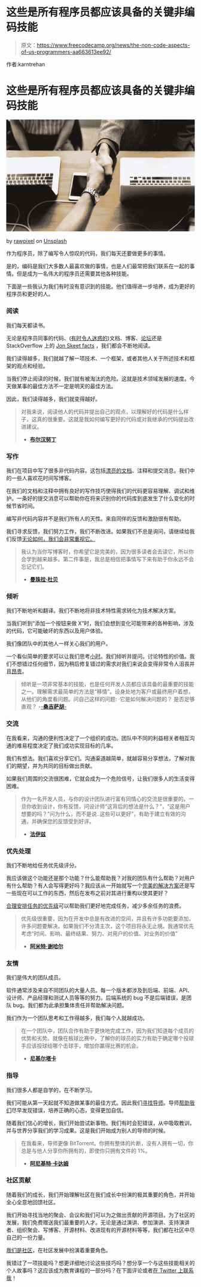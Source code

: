 # 这些是所有程序员都应该具备的关键非编码技能

> 原文：<https://www.freecodecamp.org/news/the-non-code-aspects-of-us-programmers-aa663613ee92/>

作者:karntrehan

# 这些是所有程序员都应该具备的关键非编码技能

![OTK3hrVOxOCf17J6kEhDsmLTKgbSo12HSmtF](img/6aef67be4cb93b820016b1ce0f61501f.png)

by [rawpixel](https://unsplash.com/@rawpixel?utm_source=medium&utm_medium=referral) on [Unsplash](https://unsplash.com?utm_source=medium&utm_medium=referral)

作为程序员，除了编写令人惊叹的代码，我们每天还要做更多的事情。

是的，编码是我们大多数人最喜欢做的事情，也是人们最常把我们联系在一起的事情。但是成为一名伟大的程序员还需要其他各种技能。

下面是一些我认为我们有时没有意识到的技能。他们值得进一步培养，成为更好的程序员和更好的人。

### 阅读

我们每天都读书。

无论是程序员同事的代码、([有时令人迷惑的](http://reactivex.io/documentation/operators/switch.html))文档、博客、[论坛](https://www.reddit.com/r/androiddev/)还是 StackOverflow 上的 [Jon Skeet facts](https://meta.stackexchange.com/questions/9134/jon-skeet-facts) ，我们都会不断地阅读。

我们读得越多，我们就越了解一项技术、一个框架，或者其他人关于所述技术和框架的观点和经验。

当我们停止阅读的时候，我们就有被淘汰的危险。这就是技术领域发展的速度。今天做某事的最佳方法不一定是明天的最佳方法。

因此，我们读得越多，我们就变得越好。

> 对我来说，阅读他人的代码并提出自己的观点，以理解好的代码是什么样子，这真的很重要。这就是我如何编写更好的代码或对我继承的代码提出改进建议。
> - [**布尔汉努丁**](https://twitter.com/burhanrashid52)

### 写作

我们在项目中写了很多非代码内容。这包括[漂亮的文档](https://docs.djangoproject.com/en/2.1/)、注释和提交消息。我们中的一些人喜欢花时间写博客。

在我们的文档和注释中拥有良好的写作技巧使得我们的代码更容易理解、调试和维护。一条好的提交消息可以帮助你在将来识别你的代码库到底发生了什么变化的时候节省时间。

编写非代码内容并不是我们所有人的天性。来自同伴的反馈和激励很有帮助。

我们寻求反馈，我们努力工作，我们不断改进。如果我们不总是询问，请继续给我们反馈[无论如何，我们会非常重视它。](https://www.psychologytoday.com/us/blog/feeling-it/201606/3-highly-effective-ways-give-critical-feedback)

> 我认为当你写博客时，你希望它是完美的，因为很多读者会去读它，所以你会学到越来越多。第二件事是，我总是相信把事情写下来有助于你永远不会忘记它们。
> - [**曼珠拉·杜贝**](https://twitter.com/manjula_dube)

### 倾听

我们不断地听和翻译。我们不断地将非技术特性需求转化为技术解决方案。

当我们听到“添加一个按钮来做 X”时，我们会想到变化可能带来的各种影响，涉及的代码，它可能破坏的东西以及用户体验。

我们像团队中的其他人一样关心我们的用户。

一个看似简单的要求可以让我们思考[小时](https://xkcd.com/1425/)。我们倾听并提问。讨论特性的价值。我们不想错过任何细节，因为稍后修复错过的需求对我们来说会变得非常令人沮丧并且[昂贵](https://crossbrowsertesting.com/blog/development/software-bug-cost/)。

> 倾听是一项非常基本的技能，也是任何开发人员都应该具备的最重要的技能之一。理解需求最简单的方法是“移情”。设身处地为客户或最终用户着想，从他们的角度看问题。问自己这样的问题:
> ·它是如何解决问题的？
> 是否足够直观？
> -[-**桑吉萨胡**-](https://twitter.com/sanketsahu)

### 交流

在我看来，沟通的便利性决定了一个组织的成功。团队中不同的利益相关者相互沟通的难易程度决定了我们成功实现目标的几率。

我们有想法。我们喜欢分享它们。沟通渠道越简单，就越容易分享想法，了解对我们的期望，并为共同的目标做出贡献。

如果我们周围的交流很困难，它就会成为一个危险信号，让我们很多人的生活变得困难。

> 作为一名开发人员，与你的设计团队进行富有同情心的交流是很重要的。一旦你收到设计，你有反馈，问设计师“这背后的想法是什么？”，“这是用户想要的吗？”问为什么，而不是说..这些可以更好”，有助于建立有效的沟通，并确保您的反馈受到好评。
> - [**法伊兹**](https://twitter.com/malkani_faiz)

### 优先处理

我们不断地给任务优先级评分。

我应该做这个功能还是那个功能？什么能帮助我？对我的团队有什么帮助？对用户有什么帮助？有人会写得更好吗？我应该从一开始就写一个[完美的解决方案](https://martinfowler.com/bliki/Yagni.html)还是写一些现在可以工作的东西，然后在发布之前对其进行重构以使其更好？

[合理安排任务的优先级](https://www.liquidplanner.com/blog/how-to-prioritize-work-when-everythings-1/)可以帮助我们更好地完成任务，减少多余任务的浪费。

> 优先级很重要，因为在开发中总是有改进的空间，并且有许多功能要添加，许多问题要解决。如果我们不分清主次，这个项目将永无止境。我通常优先考虑“时间、影响、最终结果、努力、对用户的价值、对业务的价值”
> - [**阿米特·谢哈尔**](https://twitter.com/amitiitbhu)

### 友情

我们是伟大的团队成员。

软件通常涉及来自不同团队的大量人员。每一个版本都涉及到后端、前端、API、设计师、产品经理和测试人员等等的努力。后端系统的 bug 不是后端错误，是团队 bug。我们都为此承担集体责任并帮助解决问题。

我们作为一个团队思考和工作得越多，我们每个人就越成功。

> 在一个团队中，团队合作有助于更快地完成工作，因为我们知道每个成员的优势和劣势。就像在板球比赛中，了解你的球员的实力有助于确定哪个投球手应该投球给哪个击球手，增加你赢得比赛的机会。
> - [**尼基尔塔卡**](https://twitter.com/_nikhil1)

### 指导

我们很多人都是自学的，在不断学习。

我们可能从第一天起就不知道做某事的最佳方式。因此我们[寻找导师](http://stephaniehurlburt.com/blog/2016/11/14/list-of-engineers-willing-to-mentor-you)。导师[帮助我们](https://learntocodewith.me/posts/coding-mentor/)尽早发现错误，培养正确的心态，变得更加自信。

随着我们信心的增长，我们开始尝试新事物。我们有时会犯错误，从中吸取教训，并与世界分享我们的学习成果。这是我们开始成为别人的导师的时候。

> 在我看来，导师更像 BitTorrent。你拥有整体的片断，没有人拥有一切，你总是与他人分享你所拥有的，即使你只拥有文件的 1%。
> - [**阿尼基特·卡达姆**](https://twitter.com/AniketSMK)

### 社区贡献

随着我们的成长，我们开始理解社区在我们成长中扮演的极其重要的角色，并开始全心全意地回馈社区。

我们开始寻找当地的聚会、会议和我们可以为之做出贡献的开源项目。为了社区的发展，我们免费赠送我们最重要的人才。无论是通过演讲、参加演讲、支持演讲者、组织聚会、写博客、开源材料、改进现有的开源材料等等，我们都在社区中尽自己的一份力量。

[我们是社区](https://m.signalvnoise.com/the-future-of-the-android-community-is-you-9fbe54167c4)，在社区发展中扮演着重要角色。

我错过了一项技能吗？想更详细地讨论这些技巧吗？想分享一个与这些技能相关的个人故事吗？这应该成为教育课程的一部分吗？在下面评论或者[在 Twitter 上联系我](https://twitter.com/karntrehan)！